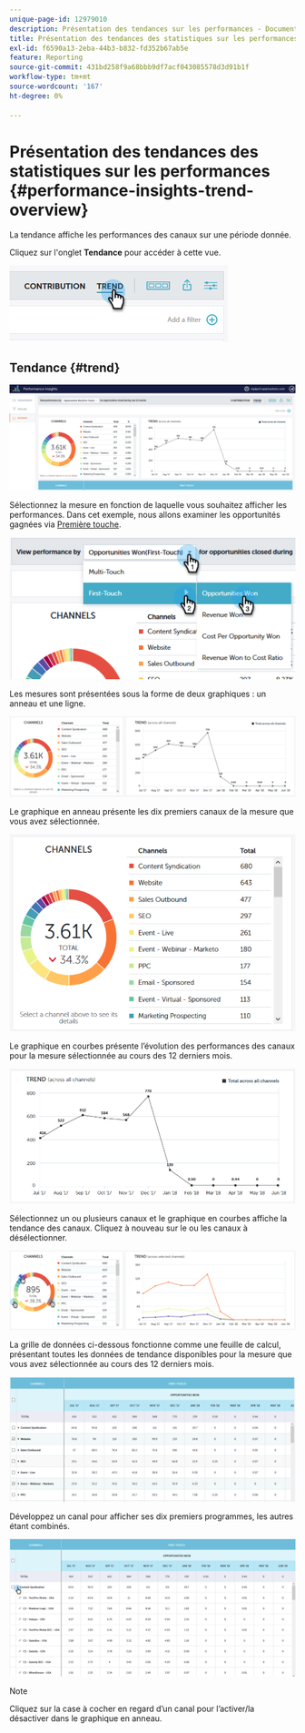 ```yaml
---
unique-page-id: 12979010
description: Présentation des tendances sur les performances - Documents Marketo - Documentation du produit
title: Présentation des tendances des statistiques sur les performances
exl-id: f6590a13-2eba-44b3-b832-fd352b67ab5e
feature: Reporting
source-git-commit: 431bd258f9a68bbb9df7acf043085578d3d91b1f
workflow-type: tm+mt
source-wordcount: '167'
ht-degree: 0%

---
```


# Présentation des tendances des statistiques sur les performances {#performance-insights-trend-overview}

La tendance affiche les performances des canaux sur une période donnée.

Cliquez sur l&#39;onglet **Tendance** pour accéder à cette vue.

![](assets/1.png)

## Tendance {#trend}

![](assets/2-1.png)

Sélectionnez la mesure en fonction de laquelle vous souhaitez afficher les performances. Dans cet exemple, nous allons examiner les opportunités gagnées via [Première touche](/help/marketo/product-docs/reporting/revenue-cycle-analytics/revenue-tools/attribution/understanding-attribution.md).

![](assets/3-2.png)

Les mesures sont présentées sous la forme de deux graphiques : un anneau et une ligne.

![](assets/4-1.png)

Le graphique en anneau présente les dix premiers canaux de la mesure que vous avez sélectionnée.

![](assets/5-2.png)

Le graphique en courbes présente l’évolution des performances des canaux pour la mesure sélectionnée au cours des 12 derniers mois.

![](assets/6-1.png)

Sélectionnez un ou plusieurs canaux et le graphique en courbes affiche la tendance des canaux. Cliquez à nouveau sur le ou les canaux à désélectionner.

![](assets/7.png)

La grille de données ci-dessous fonctionne comme une feuille de calcul, présentant toutes les données de tendance disponibles pour la mesure que vous avez sélectionnée au cours des 12 derniers mois.

![](assets/8.png)

Développez un canal pour afficher ses dix premiers programmes, les autres étant combinés.

![](assets/9-1.png)

>[!NOTE]
>
>Cliquez sur la case à cocher en regard d’un canal pour l’activer/la désactiver dans le graphique en anneau.
